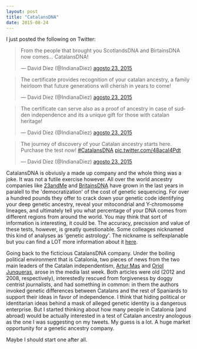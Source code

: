 ```yaml
---
layout: post
title: "CatalansDNA"
date: 2015-08-24
---
```


I just posted the following on Twitter:

<blockquote class="twitter-tweet tw-align-center" lang="es"><p lang="en" dir="ltr">From the people that brought you ScotlandsDNA and BirtainsDNA now comes... CatalansDNA!</p>&mdash; David Díez (@IndianaDiez) <a href="https://twitter.com/IndianaDiez/status/635592745600581632">agosto 23, 2015</a></blockquote>
<script async src="//platform.twitter.com/widgets.js" charset="utf-8"></script>

<blockquote class="twitter-tweet tw-align-center" lang="es"><p lang="en" dir="ltr">The certificate provides recognition of your catalan ancestry, a family heirloom that future generations will cherish in years to come!</p>&mdash; David Díez (@IndianaDiez) <a href="https://twitter.com/IndianaDiez/status/635593458825216000">agosto 23, 2015</a></blockquote>
<script async src="//platform.twitter.com/widgets.js" charset="utf-8"></script>

<blockquote class="twitter-tweet tw-align-center" lang="es"><p lang="en" dir="ltr">The certificate can serve also as a proof of ancestry in case of sudden independence and its a unique gift for those with catalan heritage!</p>&mdash; David Díez (@IndianaDiez) <a href="https://twitter.com/IndianaDiez/status/635594404665917440">agosto 23, 2015</a></blockquote>
<script async src="//platform.twitter.com/widgets.js" charset="utf-8"></script>

<blockquote class="twitter-tweet tw-align-center" lang="es"><p lang="en" dir="ltr">The journey of discovery of your Catalan ancestry starts here. Purchase the test now!&#10;&#10;<a href="https://twitter.com/hashtag/CatalansDNA?src=hash">#CatalansDNA</a> <a href="http://t.co/48acaI4Pdt">pic.twitter.com/48acaI4Pdt</a></p>&mdash; David Díez (@IndianaDiez) <a href="https://twitter.com/IndianaDiez/status/635596027391791104">agosto 23, 2015</a></blockquote>
<script async src="//platform.twitter.com/widgets.js" charset="utf-8"></script>

CatalansDNA is obviusly a made up company and the whole thing was a joke. It was not a futile exercise however. All over the world ancestry companies like <a href='https://www.23andme.com'>23andMe</a> and <a href='https://www.britainsdna.com/'>BritainsDNA</a> have grown in the last years in paralell to the 'democratization' of the cost of genetic sequencing. For over a hundred pounds they offer to crack down your genetic code identifying your deep genetic ancestry, reveal your mitocondrial and Y-chromosome lineages, and ultimately tell you what percentage of your DNA comes from different regions from around the world. You may think that sort of information is interesting, it could be. The accuracy, precission and value of these tests, however, is greatly questionable. Some colleages nicknamed this kind of analyses as 'genetic astrology'. The nickname is selfexplanable but you can find a LOT more information about it <a href='https://www.ucl.ac.uk/mace-lab/debunking/companies'>here</a>.

Going back to the ficticious CatalansDNA company. Under the boiling political environment that is Catalonia, two pieces of news from the two main leaders of the Catalan independentism, <a href='http://www.lavanguardia.com/magazine/20120224/54258645650/artur-mas-generalitat-psoe-pp-cataluna.html'>Artur Mas</a> and <a href='http://s.libertaddigital.com/doc/el-articulo-racista-de-junqueras-en-avui-41913351.pdf'>Oriol Junqueras</a>, arose in the media last week. Both articles were old (2012 and 2008, respectively), interestedly rescued from forgiveness by doggy centrist journalists, and had something in common: in them the authors invoked genetic differences between Catalans and the rest of Spaniards to support their ideas in favor of independence. I think that hiding political or identitarian ideas behind a mask of alleged genetic identity is a dangerous enterprise. But I started thinking about how many people in Catalonia (and abroad) would be actually interested in a test of Catalan ancestry anologous as the one I was suggesting on my tweets. My guess is a lot. A huge market opportunity for a genetic ancestry company.

Maybe I should start one after all.




